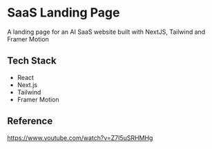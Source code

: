 # SaaS Landing Page
A landing page for an AI SaaS website built with NextJS, Tailwind and Framer Motion

## Tech Stack
- React
- Next.js
- Tailwind
- Framer Motion

## Reference
https://www.youtube.com/watch?v=Z7I5uSRHMHg
